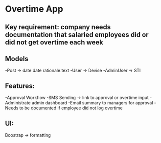 # Overtime App

## Key requirement: company needs documentation that salaried employees did or did not get overtime each week

## Models
-Post -> date:date rationale:text
-User -> Devise
-AdminUser -> STI

## Features:
-Approval Workflow
-SMS Sending -> link to approval or overtime input
-Administrate admin dashboard
-Email summary to managers for approval
-Needs to be documented if employee did not log overtime

## UI:
Boostrap -> formatting